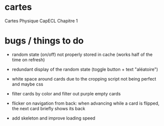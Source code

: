 # cartes

Cartes Physique CapECL
Chapitre 1

# bugs / things to do

- random state (on/off) not properly stored in cache (works half of the time on refresh)
- redundant display of the random state (toggle button + text "aléatoire")
- white space around cards due to the cropping script not being perfect and maybe css

- filter cards by color and filter out purple empty cards
- flicker on navigation from back: when advancing while a card is flipped, the next card briefly shows its back
- add skeleton and improve loading speed
